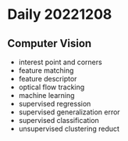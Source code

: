 Daily 20221208
===

## Computer Vision
- interest point and corners
- feature matching
- feature descriptor
- optical flow tracking
- machine learning
- supervised regression
- supervised generalization error
- supervised classification
- unsupervised clustering reduct